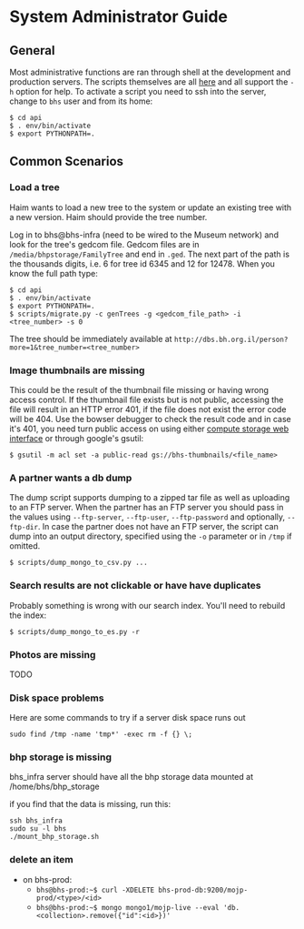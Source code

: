# System Administrator Guide

## General

Most administrative functions are ran through shell at the development and
production servers.  The scripts themselves are all
[here](https://github.com/Beit-Hatfutsot/dbs-back/tree/dev/scripts) and all
support the `-h` option for help. To activate a script you need to ssh into the
server, change to `bhs` user and from its home:

    $ cd api
    $ . env/bin/activate
    $ export PYTHONPATH=.
    
## Common Scenarios

### Load a tree

Haim wants to load a new tree to the system or update an existing tree with a
new version. Haim should provide the tree number.

Log in to bhs@bhs-infra (need to be wired to the Museum network) and look for
the tree's gedcom file.
Gedcom files are in `/media/bhpstorage/FamilyTree` and end in `.ged`.
The next part of the path is the thousands digits, i.e. 6 for tree id 6345 
and 12 for 12478.
When you know the full path type:

    $ cd api
    $ . env/bin/activate
    $ export PYTHONPATH=.
    $ scripts/migrate.py -c genTrees -g <gedcom_file_path> -i <tree_number> -s 0

The tree should be immediately available at
`http://dbs.bh.org.il/person?more=1&tree_number=<tree_number>`

### Image thumbnails are missing

This could be the result of the thumbnail file missing or having wrong access
control. If the thumbnail file exists but is not public, accessing the file
will result in an HTTP error 401, if the file does not exist the error code
will be 404. Use the bowser debugger to check the result code and in case it's
401, you need turn public access on using either [compute storage web
interface](https://console.cloud.google.com/storage/browser?project=bh-org-01)
or through google's gsutil:

    $ gsutil -m acl set -a public-read gs://bhs-thumbnails/<file_name>

### A partner wants a db dump

The dump script supports dumping to a zipped tar file as well as uploading to
an FTP server. When the partner has an FTP server you should pass in the values
using `--ftp-server`, `--ftp-user`, `--ftp-password` and optionally,
`--ftp-dir`. In case the partner does not have an FTP server, the script can
dump into an output directory, specified using the `-o` parameter or in `/tmp`
if omitted. 

    $ scripts/dump_mongo_to_csv.py ...


### Search results are not clickable or have have duplicates

Probably something is wrong with our search index. You'll need to rebuild the
index:

    $ scripts/dump_mongo_to_es.py -r

### Photos are missing

TODO

### Disk space problems
Here are some commands to try if a server disk space runs out
```
sudo find /tmp -name 'tmp*' -exec rm -f {} \;
```

### bhp storage is missing

bhs_infra server should have all the bhp storage data mounted at /home/bhs/bhp_storage

if you find that the data is missing, run this:

```
ssh bhs_infra
sudo su -l bhs
./mount_bhp_storage.sh
```

### delete an item

* on bhs-prod:
  * `bhs@bhs-prod:~$ curl -XDELETE bhs-prod-db:9200/mojp-prod/<type>/<id>`
  * `bhs@bhs-prod:~$ mongo mongo1/mojp-live --eval 'db.<collection>.remove({"id":<id>})'`
  
